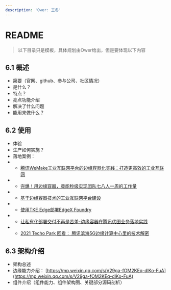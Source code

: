```yaml
---
description: 'Ower: 王冬'
---
```


# README

> 以下目录只是模板，具体规划由Ower给出，但是要体现以下内容

## 6.1 概述

* 简要（官网、github、参与公司、社区情况）
* 是什么？
* 特点？
* 亮点功能介绍
* 解决了什么问题
* 能用来做什么？

## 6.2 使用

* 体验
* 生产如何实施？
* 落地案例：
* * [腾讯WeMake工业互联网平台的边缘容器化实践：打造更高效的工业互联网](https://mp.weixin.qq.com/s/evalqNiqoM2dly57A0Cgrg)
* * [完爆！用边缘容器，竟能秒级实现团队七八人一周的工作量](https://mp.weixin.qq.com/s/FMO6V1pvG-Xyi9xfBttCQA)
* * [基于边缘容器技术的工业互联网平台建设](https://mp.weixin.qq.com/s?__biz=MzkzNDE3MTc4OA==&mid=2247485924&idx=1&sn=e6e31cc94c286cd90bd4455957cb6ad1&chksm=c2400c07f53785114a60416ab4ae40b7987ce06400c91e4cfb380ba108ace991192831a5e03a&mpshare=1&scene=1&srcid=1228BnTlOKDJrbASAWZ8ZqHa&sharer_sharetime=1609163853965&sharer_shareid=1d93fb5fa2b29b35d135653bdc08e257%C2%ACreplace=true#rd)
* * [使用TKE Edge部署EdgeX Foundry](https://mp.weixin.qq.com/s/0OOBazTMJQh4SXItNaVIMQ)
* * [让私有化部署交付不再是苦差-边缘容器在腾讯优图业务落地实践](https://techo.cloud.tencent.com/2020/index.html?param=&code=023NH1ll2Ie9f64bDknl2SDR4I2NH1ll&state=STATE#/live?subSeminarId=2011280243775719)
* * [2021 Techo Park 回看： 腾讯滨海5G边缘计算中心里的技术解密](https://techo.cloud.tencent.com/2020/index.html?param=&code=023NH1ll2Ie9f64bDknl2SDR4I2NH1ll&state=STATE#/live?subSeminarId=2011280805750135)

## 6.3 架构介绍

* 架构总述
* 边缘能力介绍： [https://mp.weixin.qq.com/s/V29ga-fOM2KEq-dlKo-FuA](https://mp.weixin.qq.com/s/V29ga-fOM2KEq-dlKo-FuA)
* 组件介绍（组件能力、组件架构图、关键部分源码剖析）

